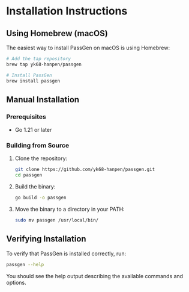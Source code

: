 # Installation Instructions

## Using Homebrew (macOS)

The easiest way to install PassGen on macOS is using Homebrew:

```bash
# Add the tap repository
brew tap yk68-hanpen/passgen

# Install PassGen
brew install passgen
```

## Manual Installation

### Prerequisites

- Go 1.21 or later

### Building from Source

1. Clone the repository:
   ```bash
   git clone https://github.com/yk68-hanpen/passgen.git
   cd passgen
   ```

2. Build the binary:
   ```bash
   go build -o passgen
   ```

3. Move the binary to a directory in your PATH:
   ```bash
   sudo mv passgen /usr/local/bin/
   ```

## Verifying Installation

To verify that PassGen is installed correctly, run:

```bash
passgen --help
```

You should see the help output describing the available commands and options.
